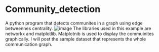 # Community_detection
A python program that detects communites in a graph using edge betweennes centrality.
![image](https://user-images.githubusercontent.com/49074223/151944383-9d363e76-de10-41f8-aa8b-2406de065cfa.png)
The libraries used in this example are networkx and matplotlib. Matplotnib is used to display the commuinites graphically.
I will post the sample dataset that represents the whole communication graph.
